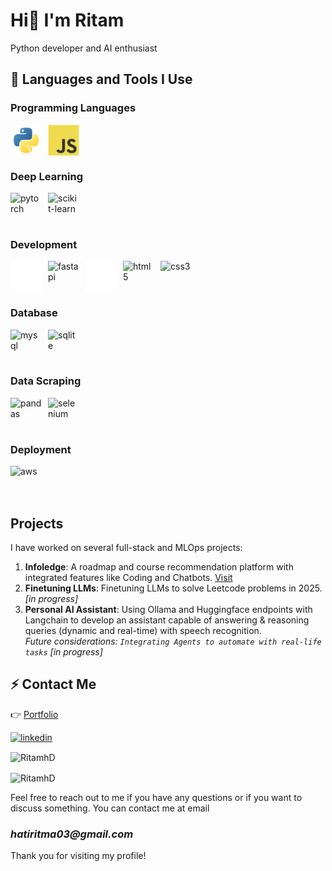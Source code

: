 <h1>Hi👋 I'm Ritam </h1>
<p>Python developer and AI enthusiast</p>

<h2>🚀 Languages and Tools I Use</h2>

<!-- Programming Languages Section -->
<h3>Programming Languages</h3>
<div style="display: flex; gap: 10px;">
  <img src="https://raw.githubusercontent.com/devicons/devicon/master/icons/python/python-original.svg" alt="python" width="50" height="50" />
  <img src="https://raw.githubusercontent.com/devicons/devicon/master/icons/javascript/javascript-original.svg" alt="javascript" width="50" height="50" />
</div>

<!-- Deep Learning Section -->
<h3>Deep Learning</h3>
<div style="display: flex; gap: 10px;">
  <img src="https://cdn.jsdelivr.net/gh/devicons/devicon@latest/icons/pytorch/pytorch-original.svg" alt="pytorch" width="50" height="50" />
  <img src="https://cdn.jsdelivr.net/gh/devicons/devicon@latest/icons/scikitlearn/scikitlearn-original.svg" alt="scikit-learn" width="50" height="50" />
</div>

<!-- Development Section -->
<h3>Development</h3>
<div style="display: flex; gap: 10px;">
  <img src="flask-svgrepo-com.svg" alt="flask" width="50" height="50" />
  <img src="https://cdn.jsdelivr.net/gh/devicons/devicon@latest/icons/fastapi/fastapi-original.svg" alt="fastapi" width="50" height="50" />
  <img src="langchain.png" alt="langchain" width="50" height="50" />
  <img src="https://cdn.jsdelivr.net/gh/devicons/devicon@latest/icons/html5/html5-original.svg" alt="html5" width="50" height="50" />
  <img src="https://cdn.jsdelivr.net/gh/devicons/devicon@latest/icons/css3/css3-original.svg" alt="css3" width="50" height="50" />
</div>

<!-- Database Section -->
<h3>Database</h3>
<div style="display: flex; gap: 10px;">
  <img src="https://cdn.jsdelivr.net/gh/devicons/devicon@latest/icons/mysql/mysql-original-wordmark.svg" alt="mysql" width="50" height="50" />
  <img src="https://cdn.jsdelivr.net/gh/devicons/devicon@latest/icons/sqlite/sqlite-original-wordmark.svg" alt="sqlite" height="50" width="50" />
</div>

<!-- Data Scraping Section -->
<h3>Data Scraping</h3>
<div style="display: flex; gap: 10px;">
  <img src="https://cdn.jsdelivr.net/gh/devicons/devicon@latest/icons/pandas/pandas-original-wordmark.svg" alt="pandas" width="50" height="50" />
  <img src="https://cdn.jsdelivr.net/gh/devicons/devicon@latest/icons/selenium/selenium-original.svg" alt="selenium" width="50" height="50"/>
</div>

<!-- Deployment Section -->
<h3>Deployment</h3>
<div style="display: flex; gap: 10px;">
  <img src="https://cdn.jsdelivr.net/gh/devicons/devicon@latest/icons/amazonwebservices/amazonwebservices-original-wordmark.svg" alt="aws" width="50" height="50" />
</div>

<h2>Projects</h2>
<p>I have worked on several full-stack and MLOps projects:</p>
<ol>
  <li><strong>Infoledge</strong>: A roadmap and course recommendation platform with integrated features like Coding and Chatbots. <a href="https://github.com/RitamhD/Infoledge" target="_blank">Visit</a></li>
  <li><strong>Finetuning LLMs</strong>: Finetuning LLMs to solve Leetcode problems in 2025. <em>[in progress]</em></li>
  <li><strong>Personal AI Assistant</strong>: Using Ollama and Huggingface endpoints with Langchain to develop an assistant capable of answering & reasoning queries (dynamic and real-time) with speech recognition.
      <br><em>Future considerations: <code>Integrating Agents to automate with real-life tasks</code></em> <em>[in progress]</em>
  </li>
</ol>

<h2>⚡️ Contact Me</h2>
<p>👉 <a href="https://ritam-myportfolio.netlify.app/" target="_blank">Portfolio</a></p>

<p><a target="_blank" href="https://www.linkedin.com/in/ritam-kumar-hati-aa3021254" style="display: inline-block;"><img src="https://img.shields.io/badge/linkedin-logo?style=for-the-badge&logo=linkedin&logoColor=white&color=%230a77b6" alt="linkedin" /></a></p>
<p><img align="center" src="https://github-readme-stats.vercel.app/api?username=RitamhD&show_icons=true&locale=en" alt="RitamhD" /></p>
<p><img align="center" src="https://github-readme-streak-stats.herokuapp.com/?user=RitamhD&" alt="RitamhD" /></p>

<p>Feel free to reach out to me if you have any questions or if you want to discuss something. You can contact me at email <h3><i>hatiritma03@gmail.com</i></h3></p>

<p>Thank you for visiting my profile!</p>
